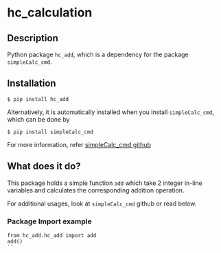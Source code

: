 # hc_calculation

## Description

Python package `hc_add`, which is a dependency for the package `simpleCalc_cmd`. 

## Installation

```
$ pip install hc_add
```

Alternatively, it is automatically installed when you install `simpleCalc_cmd`, which can be done by
```
$ pip install simpleCalc_cmd
```
For more information, refer [simpleCalc_cmd github](https://github.com/hamsunwoo/simpleCalc_cmd)

## What does it do?
This package holds a simple function `add` which take 2 integer in-line variables and calculates the corresponding addition operation.

For additional usages, look at `simpleCalc_cmd` github or read below.

### Package Import example

```
from hc_add.hc_add import add
add()
``
